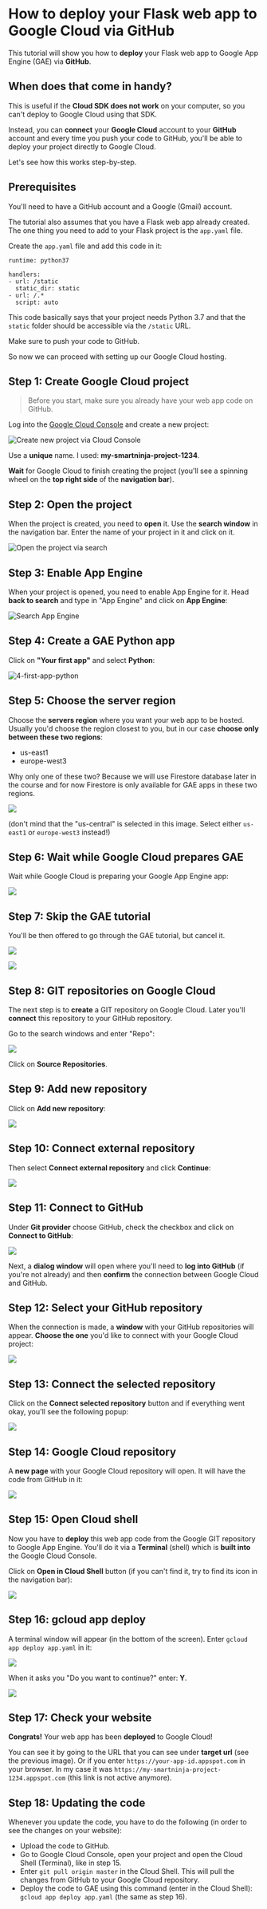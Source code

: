 # How to deploy your Flask web app to Google Cloud via GitHub

This tutorial will show you how to **deploy** your Flask web app to Google App Engine (GAE) via **GitHub**.

## When does that come in handy?

This is useful if the **Cloud SDK does not work** on your computer, so you can't deploy to Google Cloud using that SDK.

Instead, you can **connect** your **Google Cloud** account to your **GitHub** account and every time you push your code to GitHub, you'll be able to deploy your project directly to Google Cloud.

Let's see how this works step-by-step.

## Prerequisites

You'll need to have a GitHub account and a Google (Gmail) account.

The tutorial also assumes that you have a Flask web app already created. The one thing you need to add to your Flask project is the `app.yaml` file.

Create the `app.yaml` file and add this code in it:

```
runtime: python37

handlers:
- url: /static
  static_dir: static
- url: /.*
  script: auto
```

This code basically says that your project needs Python 3.7 and that the `static` folder should be accessible via the `/static` URL.

Make sure to push your code to GitHub.

So now we can proceed with setting up our Google Cloud hosting.

## Step 1: Create Google Cloud project

> Before you start, make sure you already have your web app code on GitHub.

Log into the [Google Cloud Console](https://console.cloud.google.com/) and create a new project:

![Create new project via Cloud Console](static/img/1-create-new-project.png)

Use a **unique** name. I used: **my-smartninja-project-1234**.

**Wait** for Google Cloud to finish creating the project (you'll see a spinning wheel on the **top right side** of the **navigation bar**).

## Step 2: Open the project

When the project is created, you need to **open** it. Use the **search window** in the navigation bar. Enter the name of your project in it and click on it.

![Open the project via search](static/img/2-search-find-project.png)

## Step 3: Enable App Engine

When your project is opened, you need to enable App Engine for it. Head **back to search** and type in "App Engine" and click on **App Engine**:

![Search App Engine](static/img/3-search-app-engine.png)

## Step 4: Create a GAE Python app

Click on **"Your first app"** and select **Python**:

![4-first-app-python](static/img/4-first-app-python.png)

## Step 5: Choose the server region

Choose the **servers region** where you want your web app to be hosted. Usually you'd choose the region closest to you, but in our case **choose only between these two regions**:

- us-east1
- europe-west3

Why only one of these two? Because we will use Firestore database later in the course and for now Firestore is only available for GAE apps in these two regions.

![](static/img/5-choose-region.png)

(don't mind that the "us-central" is selected in this image. Select either `us-east1` or `europe-west3` instead!)

## Step 6: Wait while Google Cloud prepares GAE

Wait while Google Cloud is preparing your Google App Engine app:

![](static/img/6-wait-preparing.png)

## Step 7: Skip the GAE tutorial

You'll be then offered to go through the GAE tutorial, but cancel it.

![](static/img/7-skip-tutorial.png)

![](static/img/8-cancel-tutorial.png)

## Step 8: GIT repositories on Google Cloud

The next step is to **create** a GIT repository on Google Cloud. Later you'll **connect** this repository to your GitHub repository.

Go to the search windows and enter "Repo":

![](static/img/9-search-repo.png)

Click on **Source Repositories**.

## Step 9: Add new repository

Click on **Add new repository**:

![](static/img/10-add-repo.png)

## Step 10: Connect external repository

Then select **Connect external repository** and click **Continue**:

![](static/img/11-connect-external.png)

## Step 11: Connect to GitHub

Under **Git provider** choose GitHub, check the checkbox and click on **Connect to GitHub**:

![](static/img/12-connect-github.png)

Next, a **dialog window** will open where you'll need to **log into GitHub** (if you're not already) and then **confirm** the connection between Google Cloud and GitHub.

## Step 12: Select your GitHub repository

When the connection is made, a **window** with your GitHub repositories will appear. **Choose the one** you'd like to connect with your Google Cloud project:

![](static/img/13-choose-github-repo.png)

## Step 13: Connect the selected repository

Click on the **Connect selected repository** button and if everything went okay, you'll see the following popup:

![](static/img/14-github-connected.png)

## Step 14: Google Cloud repository

A **new page** with your Google Cloud repository will open. It will have the code from GitHub in it:

![](static/img/15-repo-code.png)

## Step 15: Open Cloud shell

Now you have to **deploy** this web app code from the Google GIT repository to Google App Engine. You'll do it via a **Terminal** (shell) which is **built into** the Google Cloud Console.

Click on **Open in Cloud Shell** button (if you can't find it, try to find its icon in the navigation bar):

![](static/img/16-open-cloud-shell.png)

## Step 16: gcloud app deploy

A terminal window will appear (in the bottom of the screen). Enter `gcloud app deploy app.yaml` in it:

![](static/img/17-gcloud-app-deploy.png)

When it asks you "Do you want to continue?" enter: **Y**.

![](static/img/18-do-you-want-to-continue.png)

## Step 17: Check your website

**Congrats!** Your web app has been **deployed** to Google Cloud!

You can see it by going to the URL that you can see under **target url** (see the previous image). Or if you enter `https://your-app-id.appspot.com` in your browser. In my case it was `https://my-smartninja-project-1234.appspot.com` (this link is not active anymore).

## Step 18: Updating the code

Whenever you update the code, you have to do the following (in order to see the changes on your website):

- Upload the code to GitHub.
- Go to Google Cloud Console, open your project and open the Cloud Shell (Terminal), like in step 15.
- Enter `git pull origin master` in the Cloud Shell. This will pull the changes from GitHub to your Google Cloud repository.
- Deploy the code to GAE using this command (enter in the Cloud Shell): `gcloud app deploy app.yaml` (the same as step 16).